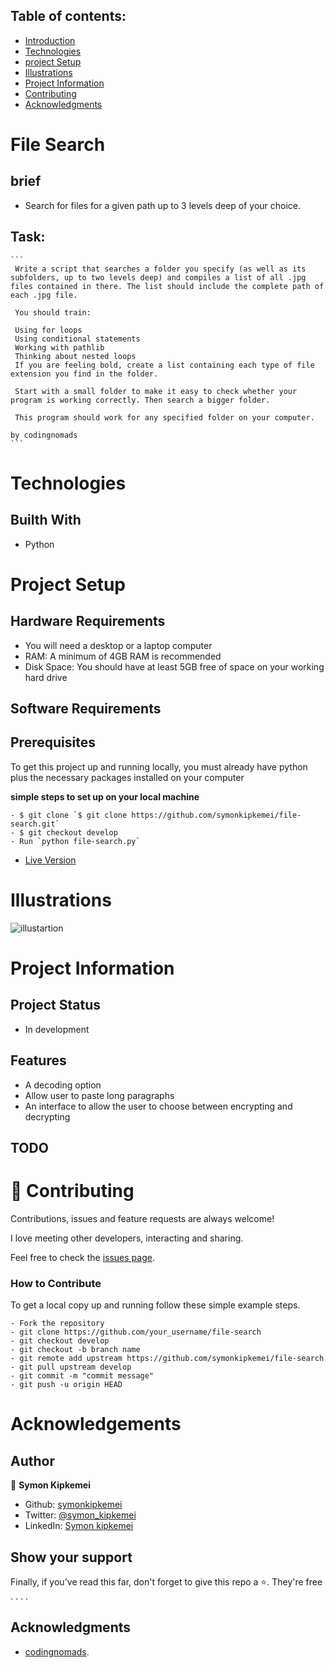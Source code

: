
## Table of contents:
- [Introduction](#intro)
- [Technologies](#tech)
- [project Setup](#projo)
- [Illustrations](#illus)
- [Project Information](#info)
- [Contributing](#contri)
- [Acknowledgments](#know)

<INTRODUCTION>

<h1 id="intro">File Search</h1>

## brief
- Search for files for a given path up to 3 levels deep of your choice.


## Task:
    ```
     Write a script that searches a folder you specify (as well as its subfolders, up to two levels deep) and compiles a list of all .jpg files contained in there. The list should include the complete path of each .jpg file.

     You should train:

     Using for loops
     Using conditional statements
     Working with pathlib
     Thinking about nested loops
     If you are feeling bold, create a list containing each type of file extension you find in the folder.

     Start with a small folder to make it easy to check whether your program is working correctly. Then search a bigger folder.

     This program should work for any specified folder on your computer.

    by codingnomads
    ```

<TECHNOLOGIES>

<h1 id="tech">Technologies</h1>

## Builth With
- Python


<PROJECT-SETUP>

<h1 id="projo">Project Setup</h1>


## Hardware Requirements
- You will need a desktop or a laptop computer
- RAM: A minimum of 4GB RAM is recommended
- Disk Space: You should have at least 5GB free of space on your working hard drive

## Software Requirements

## Prerequisites

To get this project up and running locally, you must already have python plus the necessary packages installed on your computer

**simple steps to set up on your local machine**

```
- $ git clone `$ git clone https://github.com/symonkipkemei/file-search.git`
- $ git checkout develop
- Run `python file-search.py`
```

- [Live Version](https://replit.com/@symonkipkemei/file-search#file-search.py)


<ILLUSTRATIONS>

<h1 id="illus">Illustrations</h1>

![illustartion](https://github.com/symonkipkemei/file-search/blob/[main]/illu-min.jpg?raw=true)


<PROJECT-INFORMATION>

<h1 id="info">Project Information</h1>

## Project Status
- In development

## Features
- A decoding option
- Allow user to paste long paragraphs
- An interface to allow the user to choose between encrypting and decrypting

## TODO



<CONTRIBUTING>

<h1 id="contri">🤝 Contributing</h1>

Contributions, issues and feature requests are always welcome!

I love meeting other developers, interacting and sharing.

Feel free to check the [issues page](https://github.com/symonkipkemei/file-search/issues).

### How to Contribute

To get a local copy up and running follow these simple example steps.

```
- Fork the repository
- git clone https://github.com/your_username/file-search
- git checkout develop
- git checkout -b branch name
- git remote add upstream https://github.com/symonkipkemei/file-search
- git pull upstream develop
- git commit -m "commit message"
- git push -u origin HEAD
```


<ACKNOWLEDGMENTS>

<h1 id="know">Acknowledgements</h1>

## Author

👤 **Symon Kipkemei**

- Github: [symonkipkemei](https://github.com/symonkipkemei)
- Twitter: [@symon_kipkemei](https://twitter.com/symon_kipkemei)
- LinkedIn: [Symon kipkemei](https://www.linkedin.com/in/symon-kipkemei/)


## Show your support

Finally, if you've read this far, don't forget to give this repo a ⭐️. They're free . . . .

## Acknowledgments

- [codingnomads](https://codingnomads.co/).









